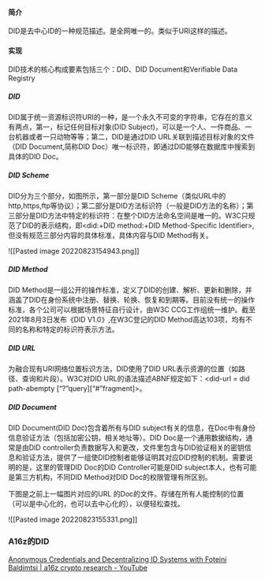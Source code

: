 #### 简介

DID是去中心ID的一种规范描述。是全网唯一的。类似于URI这样的描述。

#### 实现

DID技术的核心构成要素包括三个：DID、DID Document和Verifiable Data Registry

##### DID

DID属于统一资源标识符URI的一种，是一个永久不可变的字符串，它存在的意义有两点，第一，标记任何目标对象(DID Subject)，可以是一个人、一件商品、一台机器或者一只动物等等；第二，DID是通过DID URL关联到描述目标对象的文件（DID Document,简称DID Doc）唯一标识符，即通过DID能够在数据库中搜索到具体的DID Doc。

##### DID Scheme

DID分为三个部分，如图所示，第一部分是DID Scheme（类似URL中的http,https,ftp等协议）；第二部分是DID方法标识符（一般是DID方法的名称）；第三部分是DID方法中特定的标识符：在整个DID方法命名空间是唯一的。W3C只规范了DID的表示结构，即<did:+DID method:+DID Method-Specific Identifier>,但没有规范三部分内容的具体标准，具体内容与DID Method有关。

![[Pasted image 20220823154943.png]]

##### DID Method

DID Method是一组公开的操作标准，定义了DID的创建、解析、更新和删除，并涵盖了DID在身份系统中注册、替换、轮换、恢复和到期等。目前没有统一的操作标准，各个公司可以根据场景特征自行设计，由W3C CCG工作组统一维护。截至2021年8月3日发布《DID V1.0》,在W3C登记的DID Method高达103项，均有不同的名称和特定的标识符表示方法。

##### DID URL

为融合现有URI网络位置标识方法，DID使用了DID URL表示资源的位置（如路径、查询和片段）。W3C对DID URL的语法描述ABNF规定如下：<did-url = did path-abempty \[“?”query\]\[“#”fragment\]>。

##### DID Document

DID Document(DID Doc)包含着所有与DID subject有关的信息，在Doc中有身份信息验证方法（包括加密公钥，相关地址等）。DID Doc是一个通用数据结构，通常是由DID controller负责数据写入和更改，文件里包含与DID验证相关的密钥信息和验证方法，提供了一组使DID控制者能够证明其对应DID控制的机制。需要说明的是，这里的管理DID Doc的DID Controller可能是DID subject本人，也有可能是第三方机构，不同DID Method对DID Doc的权限管理有所区别。

下图是之前上一幅图片对应的URL 的Doc的文件。存储在所有人能控制的位置（可以是中心化的，也可以去中心化的），以便轻松查找。


![[Pasted image 20220823155331.png]]






### A16z的DID

[Anonymous Credentials and Decentralizing ID Systems with Foteini Baldimtsi | a16z crypto research - YouTube](https://www.youtube.com/watch?v=kgNcxQH-hMQ)

